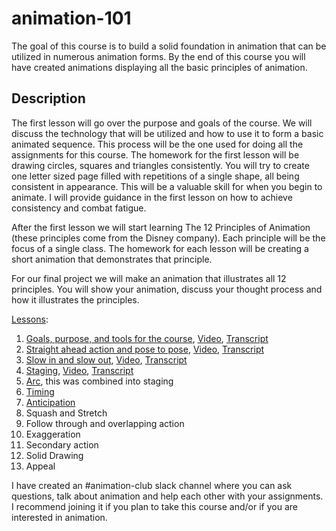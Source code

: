 # animation-101
The goal of this course is to build a solid foundation in animation that can be utilized in numerous animation forms. By the end of this course you will have created animations displaying all the basic principles of animation.

## Description
The first lesson will go over the purpose and goals of the course. We will discuss the technology that will be utilized and how to use it to form a basic animated sequence. This process will be the one used for doing all the assignments for this course. The homework for the first lesson will be drawing circles, squares and triangles consistently. You will try to create one letter sized page filled with repetitions of a single shape, all being consistent in appearance. This will be a valuable skill for when you begin to animate. I will provide guidance in the first lesson on how to achieve consistency and combat fatigue.

After the first lesson  we will start learning The 12 Principles of Animation (these principles come from the Disney company). Each principle will be the focus of a single class. The homework for each lesson will be creating a short animation that demonstrates that principle.

For our final project we will make an animation that illustrates all 12 principles. You will show your animation, discuss your thought process and how it illustrates the principles.

[Lessons](/Lessons):

1. [Goals, purpose, and tools for the course](Lessons/1-Goals_purpose_tools.md),
[Video](https://drive.google.com/file/d/17NOGPXrXEC3ijaJKSHYWHrftZnBN6GvC/view?usp=drive_link),
[Transcript](https://docs.google.com/document/d/1hWiBs5SjYnccMFevZjBHqtirYSxi-WX8y7VZuvSfOHw/edit?usp=drive_link)
2. [Straight ahead action and pose to pose](Lessons/2-Straight_ahead_and_pose_to_pose.md),
[Video](https://drive.google.com/file/d/18Fxw0MkCu6VUDcFrW5WAtryqcr2OU_NU/view?usp=drive_link),
[Transcript](https://docs.google.com/document/d/1iEetedvrAUnVWOUdV05SdSAeYNzkPdG0vjqVTtjdLws/edit?usp=drive_link)
3. [Slow in and slow out](Lessons/3-Slow_in_slow_out.md),
[Video](https://drive.google.com/file/d/1P9dr3gm7lkfXWbqZxH43i3QKRillFxZ-/view?usp=drive_link),
[Transcript](https://docs.google.com/document/d/1Es4xopHs6o1QqXMlG_Hv1JAeRnXlgsHtkAu2QooJ2hs/edit?usp=drive_link)
4. [Staging](Lessons/4-Staging.md),
[Video](https://drive.google.com/file/d/1_XYGP-bCqn6VwXxTUY6qvYqDjrvNdTV8/view?usp=drive_link),
[Transcript](https://docs.google.com/document/d/1wEPRDP_hvn2M6Js-vYX-CVTE5s0zhtOzxFxcFDvJhXE/edit?usp=drive_link)
5. [Arc](Lessons/5-Arc.md), this was combined into staging
6. [Timing](Lessons/6-Timing.md)
7. [Anticipation](Lessons/7-Anticipation.md)
8. Squash and Stretch
9. Follow through and overlapping action
10. Exaggeration
11. Secondary action
12. Solid Drawing
13. Appeal

I have created an #animation-club slack channel where you can ask questions, talk about animation and help each other with your assignments. I recommend joining it if you plan to take this course and/or if you are interested in animation.
